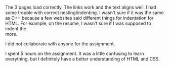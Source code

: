 The 3 pages load correctly. The links work and the text aligns well.
I had some trouble with correct nesting/indenting. I wasn't sure if it was the
same as C++ because a few websites said different things for indentation for
HTML. For example, on the resume, I wasn't sure if I was supposed to indent the
<br> more.

I did not collaborate with anyone for the assignment.

I spent 5 hours on the assignment. It was a little confusing to learn
everything, but I definitely have a better understanding of HTML and CSS.
